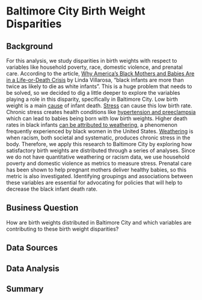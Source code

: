 # Baltimore City Birth Weight Disparities

## Background
For this analysis, we study disparities in birth weights with respect to variables like household poverty, race, domestic violence, and prenatal care.  According to the article, [Why America’s Black Mothers and Babies Are in a Life-or-Death Crisis](https://www.nytimes.com/2018/04/11/magazine/black-mothers-babies-death-maternal-mortality.html) by Linda Villarosa, “black infants are more than twice as likely to die as white infants”.  This is a huge problem that needs to be solved, so we decided to dig a little deeper to explore the variables playing a role in this disparity, specifically in Baltimore City.  Low birth weight is a main [cause](https://www.ncbi.nlm.nih.gov/books/NBK214473/#:~:text=Low%20birthweight%20is%20a%20major,of%202%2C500%20grams%20or%20less) of infant death.  [Stress](https://www.nature.com/articles/1601526) can cause this low birth rate.  Chronic stress creates health conditions like [hypertension and preeclampsia](https://www.nytimes.com/2018/04/11/magazine/black-mothers-babies-death-maternal-mortality.html) which can lead to babies being born with low birth weights.  Higher death rates in black infants [can be attributed to weathering](https://www.nytimes.com/2018/04/11/magazine/black-mothers-babies-death-maternal-mortality.html), a phenomenon frequently experienced by black women in the United States.  [Weathering](https://www.self.com/story/weathering-and-its-deadly-effect-on-black-mothers) is when racism, both societal and systematic, produces chronic stress in the body.  Therefore, we apply this research to Baltimore City by exploring how satisfactory birth weights are distributed through a series of analyses.  Since we do not have quantitative weathering or racism data, we use household poverty and domestic violence as metrics to measure stress.  Prenatal care has been shown to help pregnant mothers deliver healthy babies, so this metric is also investigated.  Identifying groupings and associations between these variables are essential for advocating for policies that will help to decrease the black infant death rate. 

## Business Question
How are birth weights distributed in Baltimore City and which variables are contributing to these birth weight disparities?


## Data Sources   


## Data Analysis
  

## Summary 




